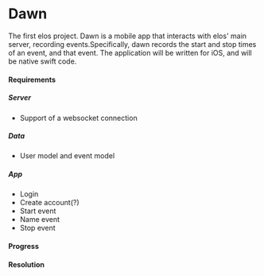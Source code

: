 Dawn
====

The first elos project. Dawn is a mobile app that interacts with elos' main server, recording events.Specifically, dawn records the start and stop times of an event, and that event. The application will be written for iOS, and will be native swift code.

#### Requirements

##### Server
 * Support of a websocket connection

##### Data
 * User model and event model

##### App
 * Login
 * Create account(?)
 * Start event
 * Name event
 * Stop event

#### Progress

#### Resolution
